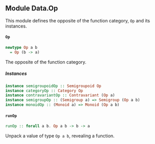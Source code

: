 ## Module Data.Op

This module defines the opposite of the function category, `Op` and its instances.

#### `Op`

``` purescript
newtype Op a b
  = Op (b -> a)
```

The opposite of the function category.

##### Instances
``` purescript
instance semigroupoidOp :: Semigroupoid Op
instance categoryOp :: Category Op
instance contravariantOp :: Contravariant (Op a)
instance semigroupOp :: (Semigroup a) => Semigroup (Op a b)
instance monoidOp :: (Monoid a) => Monoid (Op a b)
```

#### `runOp`

``` purescript
runOp :: forall a b. Op a b -> b -> a
```

Unpack a value of type `Op a b`, revealing a function.


